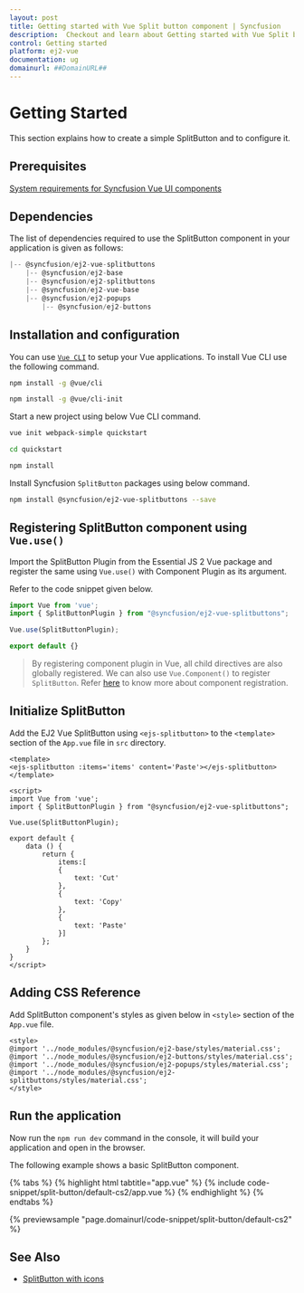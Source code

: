 ```yaml
---
layout: post
title: Getting started with Vue Split button component | Syncfusion
description:  Checkout and learn about Getting started with Vue Split button component of Syncfusion Essential JS 2 and more details.
control: Getting started 
platform: ej2-vue
documentation: ug
domainurl: ##DomainURL##
---
```


# Getting Started

This section explains how to create a simple SplitButton and to configure it.

## Prerequisites

[System requirements for Syncfusion Vue UI components](https://ej2.syncfusion.com/vue/documentation/system-requirements/)

## Dependencies

The list of dependencies required to use the SplitButton component in your application is given as follows:

```js
|-- @syncfusion/ej2-vue-splitbuttons
    |-- @syncfusion/ej2-base
    |-- @syncfusion/ej2-splitbuttons
    |-- @syncfusion/ej2-vue-base
    |-- @syncfusion/ej2-popups
        |-- @syncfusion/ej2-buttons
```

## Installation and configuration

You can use [`Vue CLI`](https://github.com/vuejs/vue-cli) to setup your Vue applications.
To install Vue CLI use the following command.

```bash
npm install -g @vue/cli

npm install -g @vue/cli-init
```

Start a new project using below Vue CLI command.

```bash
vue init webpack-simple quickstart

cd quickstart

npm install

```

Install Syncfusion `SplitButton` packages using below command.

```bash
npm install @syncfusion/ej2-vue-splitbuttons --save
```

## Registering SplitButton component using `Vue.use()`

Import the SplitButton Plugin from the Essential JS 2 Vue package and register the same using `Vue.use()` with Component Plugin as its argument.

Refer to the code snippet given below.

```javascript
import Vue from 'vue';
import { SplitButtonPlugin } from "@syncfusion/ej2-vue-splitbuttons";

Vue.use(SplitButtonPlugin);

export default {}
```

> By registering component plugin in Vue, all child directives are also globally registered.
We can also use `Vue.Component()` to register `SplitButton`.
Refer [here](https://ej2.syncfusion.com/vue/documentation/base/getting-started/#registering-vue-component) to know more about component registration.

## Initialize SplitButton

Add the EJ2 Vue SplitButton using `<ejs-splitbutton>` to the `<template>` section of the `App.vue` file in `src` directory.

```
<template>
<ejs-splitbutton :items='items' content='Paste'></ejs-splitbutton>
</template>

<script>
import Vue from 'vue';
import { SplitButtonPlugin } from "@syncfusion/ej2-vue-splitbuttons";

Vue.use(SplitButtonPlugin);

export default {
    data () {
        return {
            items:[
            {
                text: 'Cut'
            },
            {
                text: 'Copy'
            },
            {
                text: 'Paste'
            }]
        };
    }
}
</script>
```

## Adding CSS Reference

Add SplitButton component's styles as given below in `<style>` section of the `App.vue` file.

```
<style>
@import '../node_modules/@syncfusion/ej2-base/styles/material.css';
@import '../node_modules/@syncfusion/ej2-buttons/styles/material.css';
@import '../node_modules/@syncfusion/ej2-popups/styles/material.css';
@import '../node_modules/@syncfusion/ej2-splitbuttons/styles/material.css';
</style>
```

## Run the application

Now run the `npm run dev` command in the console, it will build your application and open in the browser.

The following example shows a basic SplitButton component.

{% tabs %}
{% highlight html tabtitle="app.vue" %}
{% include code-snippet/split-button/default-cs2/app.vue %}
{% endhighlight %}
{% endtabs %}
        
{% previewsample "page.domainurl/code-snippet/split-button/default-cs2" %}

## See Also

* [SplitButton with icons](./icons-and-separator#splitbutton-icons)
